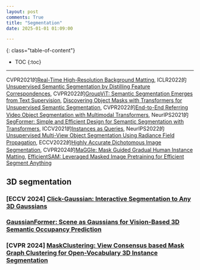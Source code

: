 ```yaml
---
layout: post
comments: True
title: "Segmentation"
date: 2025-01-01 01:09:00

---
```


<!--more-->

{: class="table-of-content"}
* TOC
{:toc}

---

CVPR2021的[Real-Time High-Resolution Background Matting](https://grail.cs.washington.edu/projects/background-matting-v2/#/), ICLR2022的[Unsupervised Semantic Segmentation by Distilling Feature Correspondences](https://mhamilton.net/stego.html), CVPR2022的[GroupViT: Semantic Segmentation Emerges from Text Supervision](https://github.com/NVlabs/GroupViT), [Discovering Object Masks with Transformers for Unsupervised Semantic Segmentation](https://github.com/wvangansbeke/MaskDistill), CVPR2022的[End-to-End Referring Video Object Segmentation with Multimodal Transformers](https://github.com/mttr2021/MTTR), NeurIPS2021的[SegFormer: Simple and Efficient Design for Semantic Segmentation with Transformers](https://github.com/NVlabs/SegFormer), ICCV2021的[Instances as Queries](https://github.com/hustvl/QueryInst), NeurIPS2022的[Unsupervised Multi-View Object Segmentation Using Radiance Field Propagation](https://xinhangliu.com/nerf_seg), ECCV2022的[Highly Accurate Dichotomous Image Segmentation](https://github.com/xuebinqin/DIS/tree/main), CVPR2024的[MaGGIe: Mask Guided Gradual Human Instance Matting](https://maggie-matt.github.io/), [EfficientSAM: Leveraged Masked Image Pretraining for Efficient Segment Anything](https://yformer.github.io/efficient-sam/)

## 3D segmentation

### \[**ECCV 2024**\] [Click-Gaussian: Interactive Segmentation to Any 3D Gaussians](https://seokhunchoi.github.io/Click-Gaussian/)

### [GaussianFormer: Scene as Gaussians for Vision-Based 3D Semantic Occupancy Prediction](https://wzzheng.net/GaussianFormer/)

### \[**CVPR 2024**\] [MaskClustering: View Consensus based Mask Graph Clustering for Open-Vocabulary 3D Instance Segmentation](https://pku-epic.github.io/MaskClustering/)

